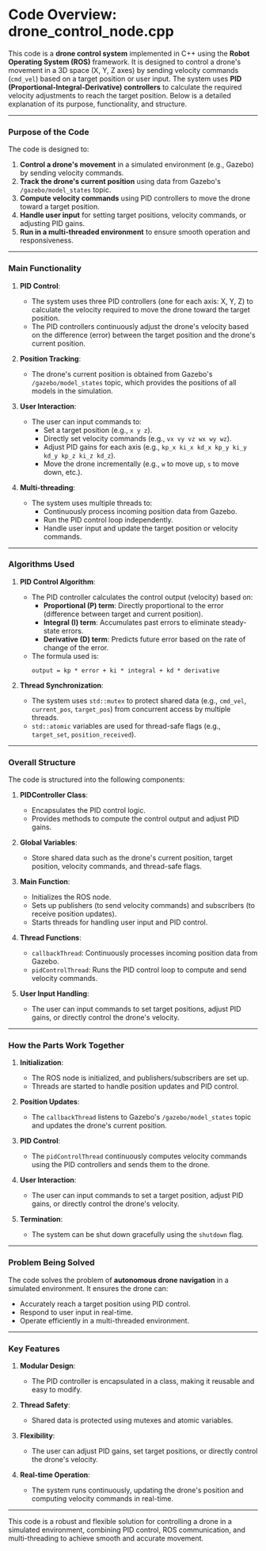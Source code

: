 # Code Overview: drone_control_node.cpp

This code is a **drone control system** implemented in C++ using the **Robot Operating System (ROS)** framework. It is designed to control a drone's movement in a 3D space (X, Y, Z axes) by sending velocity commands (`cmd_vel`) based on a target position or user input. The system uses **PID (Proportional-Integral-Derivative) controllers** to calculate the required velocity adjustments to reach the target position. Below is a detailed explanation of its purpose, functionality, and structure.

---

### **Purpose of the Code**
The code is designed to:
1. **Control a drone's movement** in a simulated environment (e.g., Gazebo) by sending velocity commands.
2. **Track the drone's current position** using data from Gazebo's `/gazebo/model_states` topic.
3. **Compute velocity commands** using PID controllers to move the drone toward a target position.
4. **Handle user input** for setting target positions, velocity commands, or adjusting PID gains.
5. **Run in a multi-threaded environment** to ensure smooth operation and responsiveness.

---

### **Main Functionality**
1. **PID Control**:
   - The system uses three PID controllers (one for each axis: X, Y, Z) to calculate the velocity required to move the drone toward the target position.
   - The PID controllers continuously adjust the drone's velocity based on the difference (error) between the target position and the drone's current position.

2. **Position Tracking**:
   - The drone's current position is obtained from Gazebo's `/gazebo/model_states` topic, which provides the positions of all models in the simulation.

3. **User Interaction**:
   - The user can input commands to:
     - Set a target position (e.g., `x y z`).
     - Directly set velocity commands (e.g., `vx vy vz wx wy wz`).
     - Adjust PID gains for each axis (e.g., `kp_x ki_x kd_x kp_y ki_y kd_y kp_z ki_z kd_z`).
     - Move the drone incrementally (e.g., `w` to move up, `s` to move down, etc.).

4. **Multi-threading**:
   - The system uses multiple threads to:
     - Continuously process incoming position data from Gazebo.
     - Run the PID control loop independently.
     - Handle user input and update the target position or velocity commands.

---

### **Algorithms Used**
1. **PID Control Algorithm**:
   - The PID controller calculates the control output (velocity) based on:
     - **Proportional (P) term**: Directly proportional to the error (difference between target and current position).
     - **Integral (I) term**: Accumulates past errors to eliminate steady-state errors.
     - **Derivative (D) term**: Predicts future error based on the rate of change of the error.
   - The formula used is:
     ```
     output = kp * error + ki * integral + kd * derivative
     ```

2. **Thread Synchronization**:
   - The system uses `std::mutex` to protect shared data (e.g., `cmd_vel`, `current_pos`, `target_pos`) from concurrent access by multiple threads.
   - `std::atomic` variables are used for thread-safe flags (e.g., `target_set`, `position_received`).

---

### **Overall Structure**
The code is structured into the following components:

1. **PIDController Class**:
   - Encapsulates the PID control logic.
   - Provides methods to compute the control output and adjust PID gains.

2. **Global Variables**:
   - Store shared data such as the drone's current position, target position, velocity commands, and thread-safe flags.

3. **Main Function**:
   - Initializes the ROS node.
   - Sets up publishers (to send velocity commands) and subscribers (to receive position updates).
   - Starts threads for handling user input and PID control.

4. **Thread Functions**:
   - `callbackThread`: Continuously processes incoming position data from Gazebo.
   - `pidControlThread`: Runs the PID control loop to compute and send velocity commands.

5. **User Input Handling**:
   - The user can input commands to set target positions, adjust PID gains, or directly control the drone's velocity.

---

### **How the Parts Work Together**
1. **Initialization**:
   - The ROS node is initialized, and publishers/subscribers are set up.
   - Threads are started to handle position updates and PID control.

2. **Position Updates**:
   - The `callbackThread` listens to Gazebo's `/gazebo/model_states` topic and updates the drone's current position.

3. **PID Control**:
   - The `pidControlThread` continuously computes velocity commands using the PID controllers and sends them to the drone.

4. **User Interaction**:
   - The user can input commands to set a target position, adjust PID gains, or directly control the drone's velocity.

5. **Termination**:
   - The system can be shut down gracefully using the `shutdown` flag.

---

### **Problem Being Solved**
The code solves the problem of **autonomous drone navigation** in a simulated environment. It ensures the drone can:
- Accurately reach a target position using PID control.
- Respond to user input in real-time.
- Operate efficiently in a multi-threaded environment.

---

### **Key Features**
1. **Modular Design**:
   - The PID controller is encapsulated in a class, making it reusable and easy to modify.

2. **Thread Safety**:
   - Shared data is protected using mutexes and atomic variables.

3. **Flexibility**:
   - The user can adjust PID gains, set target positions, or directly control the drone's velocity.

4. **Real-time Operation**:
   - The system runs continuously, updating the drone's position and computing velocity commands in real-time.

---

This code is a robust and flexible solution for controlling a drone in a simulated environment, combining PID control, ROS communication, and multi-threading to achieve smooth and accurate movement.
